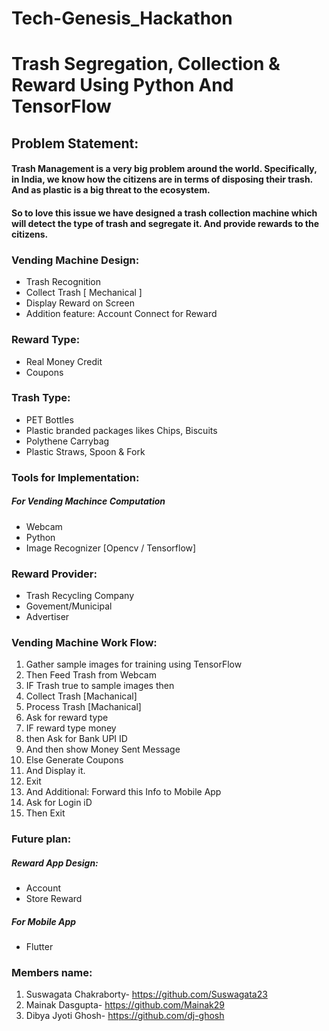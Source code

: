 # Tech-Genesis_Hackathon
# Trash Segregation, Collection & Reward Using Python And TensorFlow

## Problem Statement:
#### Trash Management is a very big problem around the world. Specifically, in India, we know how the citizens are in terms of disposing their trash. And as plastic is a big threat to the ecosystem.
#### So to love this issue we have designed a trash collection machine which will detect the type of trash and segregate it. And provide rewards to the citizens.

 ### Vending Machine Design:
* Trash Recognition
* Collect Trash [ Mechanical ]
* Display Reward on Screen
* Addition feature: Account Connect for Reward
### Reward Type:
* Real Money Credit
* Coupons
### Trash Type:
* PET Bottles
* Plastic branded packages likes Chips, Biscuits
* Polythene Carrybag
* Plastic Straws, Spoon & Fork
### Tools for Implementation:
##### For Vending Machince Computation
* Webcam
* Python
* Image Recognizer [Opencv / Tensorflow]
### Reward Provider:
* Trash Recycling Company
* Govement/Municipal
* Advertiser
### Vending Machine Work Flow:
1. Gather sample images for training using TensorFlow
2. Then Feed Trash from Webcam
3. IF Trash true to sample images then
4. Collect Trash [Machanical]
5. Process Trash [Machanical]
6. Ask for reward type
7. IF reward type money
8. then Ask for Bank UPI ID
9. And then show Money Sent Message
10. Else Generate Coupons
11. And Display it.
12. Exit
13. And Additional: Forward this Info to Mobile App
14. Ask for Login iD
15. Then Exit
### Future plan:
##### Reward App Design: 
* Account
* Store Reward
##### For Mobile App
* Flutter
### Members name:
1. Suswagata Chakraborty- https://github.com/Suswagata23
2. Mainak Dasgupta- https://github.com/Mainak29
3. Dibya Jyoti Ghosh- https://github.com/dj-ghosh
